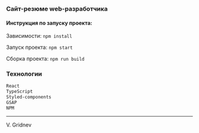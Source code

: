### Сайт-резюме web-разработчика

#### Инструкция по запуску проекта:
Зависимости:
```npm install```

Запуск проекта:
```npm start```

Сборка проекта:
```npm run build```

### Технологии
```sh
React
TypeScript
Styled-components
GSAP
NPM
```

______________________
V. Gridnev